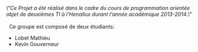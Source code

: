 <html>
	<i>\"Ce Projet a été réalisé dans le cadre du cours de programmation orientée objet de deuxièmes TI à l'Henallux durant l'année académique 2013-2014.\"</i>
	<br>
	<br>
	&nbsp;&nbsp;Ce groupe est composé de deux étudiants:
	<ul>
		<li>Lobet Mathieu</li>
		<li>Kevin Gouverneur</li>
	</ul>
</html>